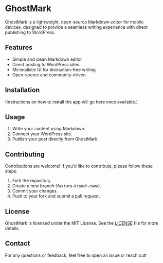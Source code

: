 # GhostMark

GhostMark is a lightweight, open-source Markdown editor for mobile devices, designed to provide a seamless writing experience with direct publishing to WordPress.

## Features
- Simple and clean Markdown editor
- Direct posting to WordPress sites
- Minimalistic UI for distraction-free writing
- Open-source and community-driven

## Installation
(Instructions on how to install the app will go here once available.)

## Usage
1. Write your content using Markdown.
2. Connect your WordPress site.
3. Publish your post directly from GhostMark.

## Contributing
Contributions are welcome! If you'd like to contribute, please follow these steps:
1. Fork the repository.
2. Create a new branch (`feature-branch-name`).
3. Commit your changes.
4. Push to your fork and submit a pull request.

## License
GhostMark is licensed under the MIT License. See the [LICENSE](LICENSE) file for more details.

## Contact
For any questions or feedback, feel free to open an issue or reach out!
